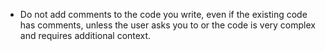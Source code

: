 - Do not add comments to the code you write, even if the existing code has comments, unless the user asks you to or the code is very complex and requires additional context.
